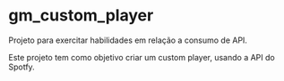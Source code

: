 # gm_custom_player
Projeto para exercitar habilidades em relação a consumo de API.

Este projeto tem como objetivo criar um custom player, usando a API do Spotfy.



